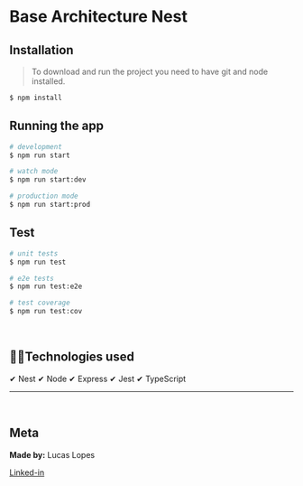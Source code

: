 # Base Architecture Nest

## Installation

> To download and run the project you need to have git and node installed.

```bash
$ npm install
```

## Running the app

```bash
# development
$ npm run start

# watch mode
$ npm run start:dev

# production mode
$ npm run start:prod
```

## Test

```bash
# unit tests
$ npm run test

# e2e tests
$ npm run test:e2e

# test coverage
$ npm run test:cov
```

<br>

## 👨‍💻Technologies used

✔ Nest
✔ Node
✔ Express
✔ Jest
✔ TypeScript

---

<br/>

## Meta

**Made by:** Lucas Lopes

[Linked-in](https://www.linkedin.com/in/lucas-lopes-840965190/ 'My Linked-in')
